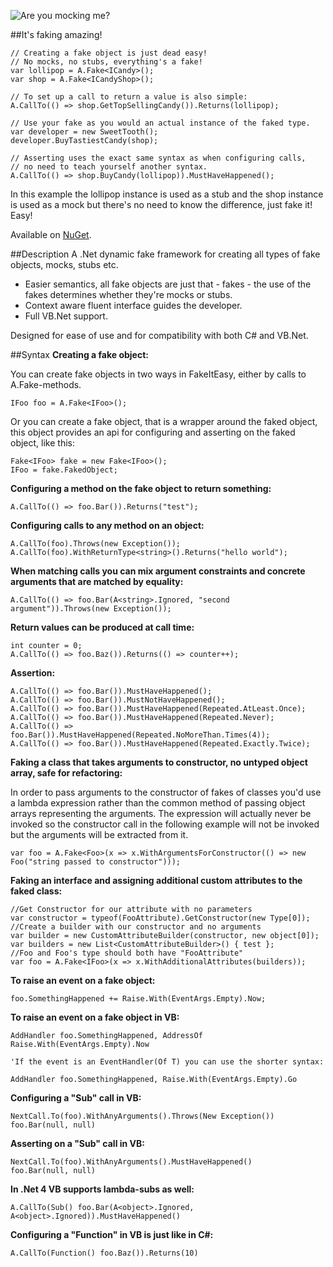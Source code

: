 ![Are you mocking me?](http://lh5.ggpht.com/_iTnDnty4mRk/TFsS15Nuu7I/AAAAAAAAANM/EuX4rAhiF0s/FakingMock.png)

##It's faking amazing!

    // Creating a fake object is just dead easy!
    // No mocks, no stubs, everything's a fake!
    var lollipop = A.Fake<ICandy>();
    var shop = A.Fake<ICandyShop>();
    
    // To set up a call to return a value is also simple:
    A.CallTo(() => shop.GetTopSellingCandy()).Returns(lollipop);
    
    // Use your fake as you would an actual instance of the faked type.
    var developer = new SweetTooth();
    developer.BuyTastiestCandy(shop);
    
    // Asserting uses the exact same syntax as when configuring calls,
    // no need to teach yourself another syntax.
    A.CallTo(() => shop.BuyCandy(lollipop)).MustHaveHappened();

In this example the lollipop instance is used as a stub and the shop instance is used as a mock but there's no need to know the difference, just fake it! Easy!

Available on [NuGet](https://nuget.org/packages/FakeItEasy/).

##Description
A .Net dynamic fake framework for creating all types of fake objects, mocks, stubs etc.

* Easier semantics, all fake objects are just that - fakes - the use of the fakes determines whether they're mocks or stubs.
* Context aware fluent interface guides the developer.
* Full VB.Net support.

Designed for ease of use and for compatibility with both C# and VB.Net.

##Syntax
**Creating a fake object:**

You can create fake objects in two ways in FakeItEasy, either by calls to A.Fake-methods.

    IFoo foo = A.Fake<IFoo>();

Or you can create a fake object, that is a wrapper around the faked object, this object provides an api for configuring and asserting on the faked object, like this:

    Fake<IFoo> fake = new Fake<IFoo>();
    IFoo = fake.FakedObject;

**Configuring a method on the fake object to return something:**

    A.CallTo(() => foo.Bar()).Returns("test");

**Configuring calls to any method on an object:**

    A.CallTo(foo).Throws(new Exception());
    A.CallTo(foo).WithReturnType<string>().Returns("hello world");

**When matching calls you can mix argument constraints and concrete arguments that are matched by equality:**

    A.CallTo(() => foo.Bar(A<string>.Ignored, "second argument")).Throws(new Exception());

**Return values can be produced at call time:**

    int counter = 0;
    A.CallTo(() => foo.Baz()).Returns(() => counter++);

**Assertion:**

    A.CallTo(() => foo.Bar()).MustHaveHappened();
    A.CallTo(() => foo.Bar()).MustNotHaveHappened();
    A.CallTo(() => foo.Bar()).MustHaveHappened(Repeated.AtLeast.Once);
    A.CallTo(() => foo.Bar()).MustHaveHappened(Repeated.Never);
    A.CallTo(() => foo.Bar()).MustHaveHappened(Repeated.NoMoreThan.Times(4));
    A.CallTo(() => foo.Bar()).MustHaveHappened(Repeated.Exactly.Twice);

**Faking a class that takes arguments to constructor, no untyped object array, safe for refactoring:**

In order to pass arguments to the constructor of fakes of classes you'd use a lambda expression rather than the common method of passing object arrays representing the arguments. The expression will actually never be invoked so the constructor call in the following example will not be invoked but the arguments will be extracted from it.

    var foo = A.Fake<Foo>(x => x.WithArgumentsForConstructor(() => new Foo("string passed to constructor")));

**Faking an interface and assigning additional custom attributes to the faked class:**

    //Get Constructor for our attribute with no parameters
    var constructor = typeof(FooAttribute).GetConstructor(new Type[0]);
    //Create a builder with our constructor and no arguments
    var builder = new CustomAttributeBuilder(constructor, new object[0]);
    var builders = new List<CustomAttributeBuilder>() { test };
    //Foo and Foo's type should both have "FooAttribute"
    var foo = A.Fake<IFoo>(x => x.WithAdditionalAttributes(builders));
  
**To raise an event on a fake object:**

    foo.SomethingHappened += Raise.With(EventArgs.Empty).Now;

**To raise an event on a fake object in VB:**

    AddHandler foo.SomethingHappened, AddressOf Raise.With(EventArgs.Empty).Now

    'If the event is an EventHandler(Of T) you can use the shorter syntax:

    AddHandler foo.SomethingHappened, Raise.With(EventArgs.Empty).Go

**Configuring a "Sub" call in VB:**

    NextCall.To(foo).WithAnyArguments().Throws(New Exception())
    foo.Bar(null, null)

**Asserting on a "Sub" call in VB:**

    NextCall.To(foo).WithAnyArguments().MustHaveHappened()
    foo.Bar(null, null)

**In .Net 4 VB supports lambda-subs as well:**

    A.CallTo(Sub() foo.Bar(A<object>.Ignored, A<object>.Ignored)).MustHaveHappened()

**Configuring a "Function" in VB is just like in C#:**

    A.CallTo(Function() foo.Baz()).Returns(10)
